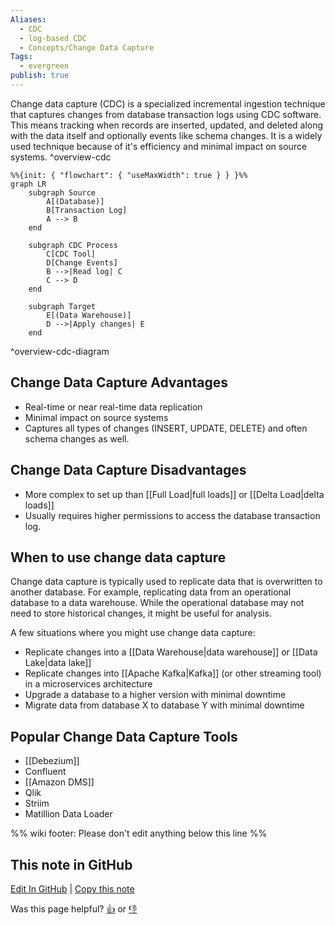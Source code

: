 ```yaml
---
Aliases:
  - CDC
  - log-based CDC
  - Concepts/Change Data Capture
Tags:
  - evergreen
publish: true
---
```


Change data capture (CDC) is a specialized incremental ingestion technique that captures changes from database transaction logs using CDC software. This means tracking when records are inserted, updated, and deleted along with the data itself and optionally events like schema changes. It is a widely used technique because of it's efficiency and minimal impact on source systems. ^overview-cdc

```mermaid
%%{init: { "flowchart": { "useMaxWidth": true } } }%%
graph LR
    subgraph Source
        A[(Database)]
        B[Transaction Log]
        A --> B
    end
    
    subgraph CDC Process
        C[CDC Tool]
        D[Change Events]
        B -->|Read log| C
        C --> D
    end
    
    subgraph Target
        E[(Data Warehouse)]
        D -->|Apply changes| E
    end
```
^overview-cdc-diagram

## Change Data Capture Advantages
- Real-time or near real-time data replication
- Minimal impact on source systems
- Captures all types of changes (INSERT, UPDATE, DELETE) and often schema changes as well.

## Change Data Capture Disadvantages
- More complex to set up than [[Full Load|full loads]] or [[Delta Load|delta loads]]
- Usually requires higher permissions to access the database transaction log.

## When to use change data capture
Change data capture is typically used to replicate data that is overwritten to another database. For example, replicating data from an operational database to a data warehouse. While the operational database may not need to store historical changes, it might be useful for analysis.

A few situations where you might use change data capture:

- Replicate changes into a [[Data Warehouse|data warehouse]] or [[Data Lake|data lake]]
- Replicate changes into [[Apache Kafka|Kafka]] (or other streaming tool) in a microservices architecture
- Upgrade a database to a higher version with minimal downtime
- Migrate data from database X to database Y with minimal downtime

## Popular Change Data Capture Tools

- [[Debezium]]
- Confluent
- [[Amazon DMS]]
- Qlik
- Striim
- Matillion Data Loader

%% wiki footer: Please don't edit anything below this line %%

## This note in GitHub

<span class="git-footer">[Edit In GitHub](https://github.dev/data-engineering-community/data-engineering-wiki/blob/main/Concepts/Data%20Ingestion/Change%20Data%20Capture.md "git-hub-edit-note") | [Copy this note](https://raw.githubusercontent.com/data-engineering-community/data-engineering-wiki/main/Concepts/Data%20Ingestion/Change%20Data%20Capture.md "git-hub-copy-note")</span>

<span class="git-footer">Was this page helpful?
[👍](https://tally.so/r/mOaxjk?rating=Yes&url=https://dataengineering.wiki/Concepts/Data%20Ingestion/Change%20Data%20Capture) or [👎](https://tally.so/r/mOaxjk?rating=No&url=https://dataengineering.wiki/Concepts/Data%20Ingestion/Change%20Data%20Capture)</span>
